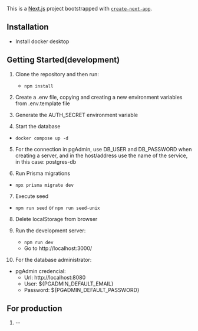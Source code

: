 This is a [Next.js](https://nextjs.org/) project bootstrapped with [`create-next-app`](https://github.com/vercel/next.js/tree/canary/packages/create-next-app).

## Installation

- Install docker desktop

## Getting Started(development)

1. Clone the repository and then run:

   - `npm install`

2. Create a .env file, copying and creating a new environment variables from .env.template file

3. Generate the AUTH_SECRET environment variable

4. Start the database

- `docker compose up -d`

5. For the connection in pgAdmin, use DB_USER and DB_PASSWORD when creating a server,
   and in the host/address use the name of the service, in this case: postgres-db

6. Run Prisma migrations

- `npx prisma migrate dev`

7. Execute seed

- `npm run seed` or `npm run seed-unix`

8. Delete localStorage from browser

9. Run the development server:

   - `npm run dev`
   - Go to http://localhost:3000/

10. For the database administrator:
   - pgAdmin credencial:
     - Url: http://localhost:8080
     - User: ${PGADMIN_DEFAULT_EMAIL}
     - Password: ${PGADMIN_DEFAULT_PASSWORD}

## For production

1. --

